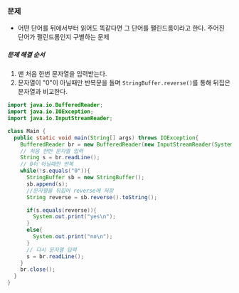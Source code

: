 ### 문제
* 어떤 단어를 뒤에서부터 읽어도 똑같다면 그 단어를 팰린드롬이라고 한다. 주어진 단어가 팰린드롬인지 구별하는 문제

##### 문제 해결 순서
1. 맨 처음 한번 문자열을 입력받는다.
2. 문자열이 "0"이 아닐때만 반복문을 돌며 `StringBuffer.reverse()`를 통해 뒤집은 문자열과 비교한다.

```java
import java.io.BufferedReader;
import java.io.IOException;
import java.io.InputStreamReader;

class Main {
  public static void main(String[] args) throws IOException{
    BufferedReader br = new BufferedReader(new InputStreamReader(System.in));
    // 처음 한번 문자열 입력
    String s = br.readLine();
    // 0이 아닐때만 반복
    while(!s.equals("0")){
      StringBuffer sb = new StringBuffer();
      sb.append(s);
      //문자열을 뒤집어 reverse에 저장
      String reverse = sb.reverse().toString();

      if(s.equals(reverse)){
        System.out.print("yes\n");
      }
      else{
        System.out.print("no\n");
      }
      // 다시 문자열 입력
      s = br.readLine();
    }
    br.close();
  }
}
```
